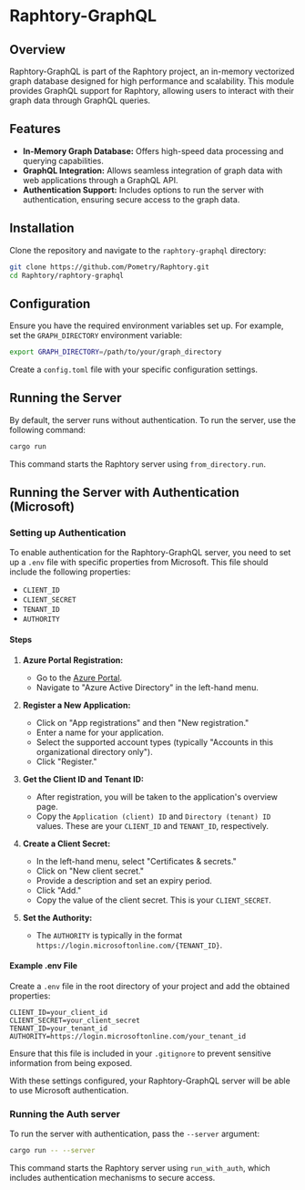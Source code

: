 
# Raphtory-GraphQL

## Overview

Raphtory-GraphQL is part of the Raphtory project, an in-memory vectorized graph database designed for high performance and scalability. This module provides GraphQL support for Raphtory, allowing users to interact with their graph data through GraphQL queries.

## Features

- **In-Memory Graph Database:** Offers high-speed data processing and querying capabilities.
- **GraphQL Integration:** Allows seamless integration of graph data with web applications through a GraphQL API.
- **Authentication Support:** Includes options to run the server with authentication, ensuring secure access to the graph data.

## Installation

Clone the repository and navigate to the `raphtory-graphql` directory:
```bash
git clone https://github.com/Pometry/Raphtory.git
cd Raphtory/raphtory-graphql
```

## Configuration

Ensure you have the required environment variables set up. For example, set the `GRAPH_DIRECTORY` environment variable:
```bash
export GRAPH_DIRECTORY=/path/to/your/graph_directory
```

Create a `config.toml` file with your specific configuration settings.

## Running the Server

By default, the server runs without authentication. To run the server, use the following command:
```bash
cargo run
```

This command starts the Raphtory server using `from_directory.run`.

## Running the Server with Authentication (Microsoft)

### Setting up Authentication

To enable authentication for the Raphtory-GraphQL server, you need to set up a `.env` file with specific properties from Microsoft. This file should include the following properties:

- `CLIENT_ID`
- `CLIENT_SECRET`
- `TENANT_ID`
- `AUTHORITY`

#### Steps 

1. **Azure Portal Registration:**
    - Go to the [Azure Portal](https://portal.azure.com/).
    - Navigate to "Azure Active Directory" in the left-hand menu.

2. **Register a New Application:**
    - Click on "App registrations" and then "New registration."
    - Enter a name for your application.
    - Select the supported account types (typically "Accounts in this organizational directory only").
    - Click "Register."

3. **Get the Client ID and Tenant ID:**
    - After registration, you will be taken to the application's overview page.
    - Copy the `Application (client) ID` and `Directory (tenant) ID` values. These are your `CLIENT_ID` and `TENANT_ID`, respectively.

4. **Create a Client Secret:**
    - In the left-hand menu, select "Certificates & secrets."
    - Click on "New client secret."
    - Provide a description and set an expiry period.
    - Click "Add."
    - Copy the value of the client secret. This is your `CLIENT_SECRET`.

5. **Set the Authority:**
    - The `AUTHORITY` is typically in the format `https://login.microsoftonline.com/{TENANT_ID}`.

#### Example .env File

Create a `.env` file in the root directory of your project and add the obtained properties:

```env
CLIENT_ID=your_client_id
CLIENT_SECRET=your_client_secret
TENANT_ID=your_tenant_id
AUTHORITY=https://login.microsoftonline.com/your_tenant_id
```

Ensure that this file is included in your `.gitignore` to prevent sensitive information from being exposed.

With these settings configured, your Raphtory-GraphQL server will be able to use Microsoft authentication.

### Running the Auth server

To run the server with authentication, pass the `--server` argument:
```bash
cargo run -- --server
```

This command starts the Raphtory server using `run_with_auth`, which includes authentication mechanisms to secure access.
